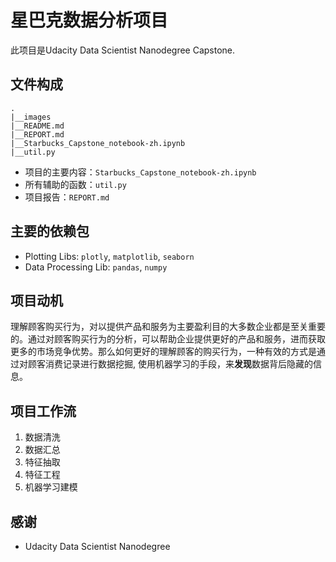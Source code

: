 # 星巴克数据分析项目

此项目是Udacity Data Scientist Nanodegree Capstone.

## 文件构成

```
.
|__images
|__README.md
|__REPORT.md
|__Starbucks_Capstone_notebook-zh.ipynb
|__util.py

```
* 项目的主要内容：`Starbucks_Capstone_notebook-zh.ipynb`
* 所有辅助的函数：`util.py`
* 项目报告：`REPORT.md`


## 主要的依赖包

* Plotting Libs: `plotly`, `matplotlib`, `seaborn`
* Data Processing Lib: `pandas`, `numpy`


## 项目动机
理解顾客购买行为，对以提供产品和服务为主要盈利目的大多数企业都是至关重要的。通过对顾客购买行为的分析，可以帮助企业提供更好的产品和服务，进而获取更多的市场竞争优势。那么如何更好的理解顾客的购买行为，一种有效的方式是通过对顾客消费记录进行数据挖掘, 使用机器学习的手段，来**发现**数据背后隐藏的信息。



## 项目工作流
1. 数据清洗
2. 数据汇总
3. 特征抽取
4. 特征工程
5. 机器学习建模


## 感谢

* Udacity Data Scientist Nanodegree
